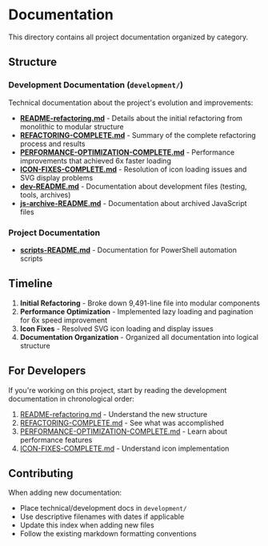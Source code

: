 # Documentation

This directory contains all project documentation organized by category.

## Structure

### Development Documentation (`development/`)
Technical documentation about the project's evolution and improvements:

- **[README-refactoring.md](development/README-refactoring.md)** - Details about the initial refactoring from monolithic to modular structure
- **[REFACTORING-COMPLETE.md](development/REFACTORING-COMPLETE.md)** - Summary of the complete refactoring process and results
- **[PERFORMANCE-OPTIMIZATION-COMPLETE.md](development/PERFORMANCE-OPTIMIZATION-COMPLETE.md)** - Performance improvements that achieved 6x faster loading
- **[ICON-FIXES-COMPLETE.md](development/ICON-FIXES-COMPLETE.md)** - Resolution of icon loading issues and SVG display problems
- **[dev-README.md](development/dev-README.md)** - Documentation about development files (testing, tools, archives)
- **[js-archive-README.md](development/js-archive-README.md)** - Documentation about archived JavaScript files

### Project Documentation
- **[scripts-README.md](scripts-README.md)** - Documentation for PowerShell automation scripts

## Timeline

1. **Initial Refactoring** - Broke down 9,491-line file into modular components
2. **Performance Optimization** - Implemented lazy loading and pagination for 6x speed improvement
3. **Icon Fixes** - Resolved SVG icon loading and display issues
4. **Documentation Organization** - Organized all documentation into logical structure

## For Developers

If you're working on this project, start by reading the development documentation in chronological order:

1. [README-refactoring.md](development/README-refactoring.md) - Understand the new structure
2. [REFACTORING-COMPLETE.md](development/REFACTORING-COMPLETE.md) - See what was accomplished
3. [PERFORMANCE-OPTIMIZATION-COMPLETE.md](development/PERFORMANCE-OPTIMIZATION-COMPLETE.md) - Learn about performance features
4. [ICON-FIXES-COMPLETE.md](development/ICON-FIXES-COMPLETE.md) - Understand icon implementation

## Contributing

When adding new documentation:
- Place technical/development docs in `development/`
- Use descriptive filenames with dates if applicable
- Update this index when adding new files
- Follow the existing markdown formatting conventions